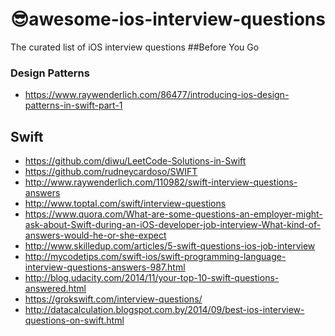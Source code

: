 # 😎awesome-ios-interview-questions
The curated list of iOS interview questions
##Before You Go
### Design Patterns
- https://www.raywenderlich.com/86477/introducing-ios-design-patterns-in-swift-part-1

## Swift
- https://github.com/diwu/LeetCode-Solutions-in-Swift
- https://github.com/rudneycardoso/SWIFT
- http://www.raywenderlich.com/110982/swift-interview-questions-answers		
- http://www.toptal.com/swift/interview-questions		 
- https://www.quora.com/What-are-some-questions-an-employer-might-ask-about-Swift-during-an-iOS-developer-job-interview-What-kind-of-answers-would-he-or-she-expect
- http://www.skilledup.com/articles/5-swift-questions-ios-job-interview		
- http://mycodetips.com/swift-ios/swift-programming-language-interview-questions-answers-987.html		
- http://blog.udacity.com/2014/11/your-top-10-swift-questions-answered.html		
- https://grokswift.com/interview-questions/		
- http://datacalculation.blogspot.com.by/2014/09/best-ios-interview-questions-on-swift.html

